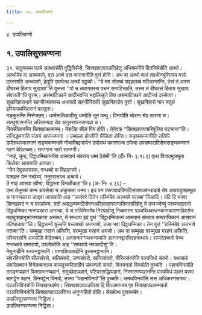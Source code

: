 ```yaml
---
title: ०४. उपालिवग्गो

---
```

४. उपालिवग्गो  


## १. उपालिसुत्तवण्णना

३१. चतुत्थस्स पठमे अत्थवसेति वुद्धिविसेसे, सिक्खापदपञ्ञत्तिहेतु अधिगमनीये हितविसेसेति अत्थो। अत्थोयेव वा अत्थवसो, दस अत्थे दस कारणानीति वुत्तं होति। अथ वा अत्थो फलं तदधीनवुत्तिताय वसो एतस्साति अत्थवसो, हेतूति एवम्पेत्थ अत्थो दट्ठब्बो। ‘‘ये मम सोतब्बं सद्दहातब्बं मञ्ञिस्सन्ति, तेसं तं अस्स दीघरत्तं हिताय सुखाया’’ति वुत्तत्ता ‘‘यो च तथागतस्स वचनं सम्पटिच्छति, तस्स तं दीघरत्तं हिताय सुखाय संवत्तती’’ति वुत्तम्। असम्पटिच्छने आदीनवन्ति भद्दालिसुत्ते विय असम्पटिच्छने आदीनवं दस्सेत्वा। सुखविहाराभावे सहजीवमानस्स अभावतो सहजीवितापि सुखविहारोव वुत्तो। सुखविहारो नाम चतुन्नं इरियापथविहारानं फासुता।  
मङ्कुतन्ति नित्तेजतम्। धम्मेनातिआदीसु धम्मोति भूतं वत्थु। विनयोति चोदना चेव सारणा च। सत्थुसासनन्ति ञत्तिसम्पदा चेव अनुस्सावनसम्पदा च।  
पियसीलानन्ति सिक्खाकामानम्। तेसञ्हि सीलं पियं होति। तेनेवाह ‘‘सिक्खात्तयपारिपूरिया घटमाना’’ति। सन्दिद्धमनाति संसयं आपज्जमना । उब्बळ्हा होन्तीति पीळिता होन्ति। सङ्घकम्मानीति सतिपि उपोसथपवारणानं सङ्घकम्मभावे गोबलीबद्दञायेन उपोसथं पवारणञ्च ठपेत्वा उपसम्पदादिसेससङ्घकम्मानं गहणं वेदितब्बम्। समग्गानं भावो सामग्गी।  
‘‘नाहं, चुन्द, दिट्ठधम्मिकानंयेव आसवानं संवराय धम्मं देसेमी’’ति (दी॰ नि॰ ३.१८२) एत्थ विवादमूलभूता किलेसा आसवाति आगता।  
‘‘येन देवूपपत्यस्स, गन्धब्बो वा विहङ्गमो।  
यक्खत्तं येन गच्छेय्यं, मनुस्सत्तञ्च अब्बजे।  
ते मय्हं आसवा खीणा, विद्धस्ता विनळीकता’’ति॥ (अ॰ नि॰ ४.३६) –  
एत्थ तेभूमकं कम्मं अवसेसा च अकुसला धम्मा। इध पन परूपवादविप्पटिसारवधबन्धादयो चेव अपायदुक्खभूता च नानप्पकारा उपद्दवा आसवाति आह ‘‘असंवरे ठितेन तस्मिंयेव अत्तभावे पत्तब्बा’’तिआदि। यदि हि भगवा सिक्खापदं न च पञ्ञपेय्य, ततो असद्धम्मप्पटिसेवनअदिन्नादानपाणातिपातादिहेतु ये उप्पज्जेय्युं परूपवादादयो दिट्ठधम्मिका नानप्पकारा अनत्था, ये च तन्निमित्तमेव निरयादीसु निब्बत्तस्स पञ्चविधबन्धनकम्मकारणादिवसेन महादुक्खानुभवनप्पकारा अनत्था, ते सन्धाय इदं वुत्तं ‘‘दिट्ठधम्मिकानं आसवानं संवराय सम्परायिकानं आसवानं पटिघाताया’’ति। दिट्ठधम्मो वुच्चति पच्चक्खो अत्तभावो, तत्थ भवा दिट्ठधम्मिका। तेन वुत्तं ‘‘तस्मिंयेव अत्तभावे पत्तब्बा’’ति। सम्मुखा गरहनं अकित्ति, परम्मुखा गरहनं अयसो। अथ वा सम्मुखा परम्मुखा गरहनं अकित्ति, परिवारहानि अयसोति वेदितब्बम्। आगमनमग्गथकनायाति आगमनद्वारपिदहनत्थाय। सम्परेतब्बतो पेच्च गन्तब्बतो सम्परायो, परलोकोति आह ‘‘सम्पराये नरकादीसू’’ति।  
मेथुनादीनि रज्जनट्ठानानि। पाणातिपातादीनि दुस्सनट्ठानानि।  
संवरविनयोति सीलसंवरो, सतिसंवरो, ञाणसंवरो, खन्तिसंवरो, वीरियसंवरोति पञ्चविधो संवरो। यथासकं संवरितब्बानं विनेतब्बानञ्च कायदुच्चरितादीनं संवरणतो संवरो, विनयनतो विनयोति वुच्चति । पहानविनयोति तदङ्गप्पहानं विक्खम्भनप्पहानं, समुच्छेदप्पहानं, पटिपस्सद्धिप्पहानं, निस्सरणप्पहानन्ति पञ्चविधं पहानं यस्मा चागट्ठेन पहानं, विनयट्ठेन विनयो, तस्मा ‘‘पहानविनयो’’ति वुच्चति। समथविनयोति सत्त अधिकरणसमथा। पञ्ञत्तिविनयोति सिक्खापदमेव। सिक्खापदपञ्ञत्तिया हि विज्जमानाय एव सिक्खापदसम्भवतो पञ्ञत्तिविनयोपि सिक्खापदपञ्ञत्तिया अनुग्गहितो होति। सेसमेत्थ वुत्तत्थमेव।  
उपालिसुत्तवण्णना निट्ठिता।  
उपालिवग्गवण्णना निट्ठिता।  